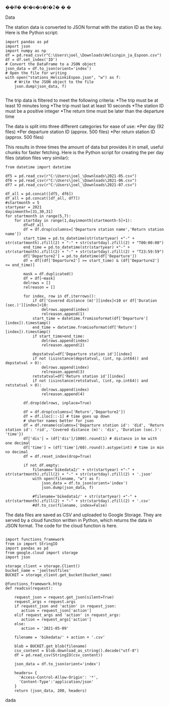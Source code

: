 ��#� �t�e�s�t�2�
�
�

Data

The station data is converted to JSON format with the station ID as the key. Here is the Python script:
```
import pandas as pd
import json
import numpy as np
df = pd.read_csv(r"C:\Users\joel_\Downloads\Helsingin_ja_Espoon.csv")
df = df.set_index('ID')
# Convert the DataFrame to a JSON object
json_data = df.to_json(orient='index')
# Open the file for writing
with open("stations_HelsinkiEspoo.json", "w") as f:
    # Write the JSON object to the file
    json.dump(json_data, f)
    
```
The trip data is filtered to meet the following criteria:
*The trip must be at least 10 minutes long
*The trip must last at least 10 seconds
*The station ID must be a positive integer
*The return time must be later than the departure time

The data is split into three different categories for ease of use:
*Per day (92 files)
*Per departure station ID (approx. 500 files)
*Per return station ID (approx. 500 files)

This results in three times the amount of data but provides it in small, useful chunks for faster fetching. 
Here is the Python script for creating the per day files (station files very similar):

```
from datetime import datetime

df5 = pd.read_csv(r"C:\Users\joel_\Downloads\2021-05.csv")
df6 = pd.read_csv(r"C:\Users\joel_\Downloads\2021-06.csv")
df7 = pd.read_csv(r"C:\Users\joel_\Downloads\2021-07.csv")

df_all = pd.concat([df5, df6])
df_all = pd.concat([df_all, df7])
#startmonth = 5
startyear = 2021
dayinmonth=[31,30,31]
for startmonth in range(5,7):
    for startday in range(1,dayinmonth[startmonth-5]+1):
        df=df_all
        df = df.drop(columns=['Departure station name','Return station name'])
        start_time = pd.to_datetime(str(startyear) +"-" + str(startmonth).zfill(2) + "-" + str(startday).zfill(2) + "T00:00:00")
        end_time = pd.to_datetime(str(startyear) +"-" + str(startmonth).zfill(2) + "-" + str(startday).zfill(2) + "T23:59:59")
        df['Departure2'] = pd.to_datetime(df['Departure'])
        df = df[(df['Departure2'] >= start_time) & (df['Departure2'] <= end_time)]

        mask = df.duplicated()
        df = df[~mask]
        delrows = []
        relreason = []

        for index, row in df.iterrows():
            if df['Covered distance (m)'][index]<10 or df['Duration (sec.)'][index]<10:
                delrows.append(index)
                relreason.append(1)
            start_time = datetime.fromisoformat(df['Departure'][index]).timestamp()    
            end_time = datetime.fromisoformat(df['Return'][index]).timestamp()         
            if start_time>end_time:
                delrows.append(index)
                relreason.append(2) 

            depstatval=df['Departure station id'][index]                
            if not (isinstance(depstatval, (int, np.int64)) and depstatval > 0):
                delrows.append(index)
                relreason.append(3) 
            retstatval=df['Return station id'][index]                
            if not (isinstance(retstatval, (int, np.int64)) and retstatval > 0):
                delrows.append(index)
                relreason.append(4)         

        df.drop(delrows, inplace=True) 

        df = df.drop(columns=['Return','Departure2'])
        df = df.iloc[::-1] # time goes up down
        # shorter names better for json
        df = df.rename(columns={'Departure station id': 'did', 'Return station id': 'rid', 'Covered distance (m)': 'dis', 'Duration (sec.)': 'time'}) 
        df['dis'] = (df['dis']/1000).round(1) # distance in km with one decimal
        df['time'] = (df['time']/60).round().astype(int) # time in min no decimal
        df = df.reset_index(drop=True) 

        if not df.empty:
            filename='bikedata2/' + str(startyear) +"-" + str(startmonth).zfill(2) + "-" + str(startday).zfill(2) + '.json'
            with open(filename, "w") as f:
                json_data = df.to_json(orient='index')
                json.dump(json_data, f)
            
            #filename='bikedata1/' + str(startyear) +"-" + str(startmonth).zfill(2) + "-" + str(startday).zfill(2) + '.csv'
            #df.to_csv(filename, index=False)

```

The data files are saved as CSV and uploaded to Google Storage. They are served by a cloud function written in Python, which returns the data in JSON format. The code for the cloud function is here.


```

import functions_framework
from io import StringIO
import pandas as pd
from google.cloud import storage
import json

storage_client = storage.Client()
bucket_name = 'joeltestfiles'
BUCKET = storage_client.get_bucket(bucket_name)

@functions_framework.http
def readcsv(request):

    request_json = request.get_json(silent=True)
    request_args = request.args
    if request_json and 'action' in request_json:
       action = request_json['action']
    elif request_args and 'action' in request_args:
       action = request_args['action']
    else:
       action = '2021-05-09'

    filename = 'bikedata/' + action + '.csv'

    blob = BUCKET.get_blob(filename)
    csv_content = blob.download_as_string().decode("utf-8")
    df = pd.read_csv(StringIO(csv_content))

    json_data = df.to_json(orient='index')

    headers= {
      'Access-Control-Allow-Origin': '*',
      'Content-Type':'application/json'
    }
    return (json_data, 200, headers)

```

dada


    
    
            
            






